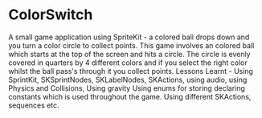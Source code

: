 # ColorSwitch
A small game application using SpriteKit - a colored ball drops down and you turn a color circle to collect points.
This game involves an colored ball which starts at the top of the screen and hits a circle. The circle is evenly covered in quarters
by 4 different colors and if you select the right color whilst the ball pass's through it you collect points.
Lessons Learnt - Using SprintKit, SKSprintNodes, SKLabelNodes, SKActions, using audio, using Physics and Collisions, Using gravity
Using enums for storing declaring constants which is used throughout the game. Using different SKActions, sequences etc. 
